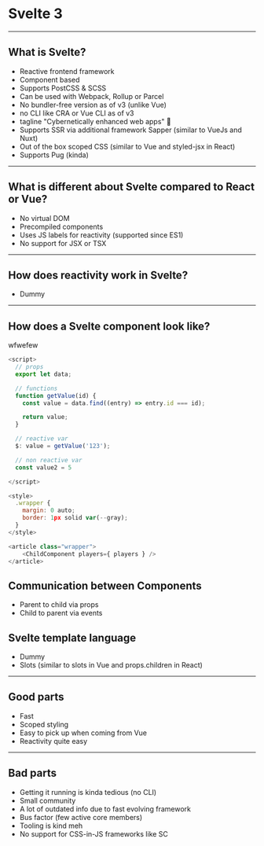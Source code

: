 # Svelte 3

---

## What is Svelte?

* Reactive frontend framework
* Component based
* Supports PostCSS & SCSS
* Can be used with Webpack, Rollup or Parcel
* No bundler-free version as of v3 (unlike Vue)
* no CLI like CRA or Vue CLI as of v3
* tagline "Cybernetically enhanced web apps" 🤔
* Supports SSR via additional framework Sapper (similar to VueJs and Nuxt)
* Out of the box scoped CSS (similar to Vue and styled-jsx in React)
* Supports Pug (kinda)

---

## What is different about Svelte compared to React or Vue?

* No virtual DOM
* Precompiled components
* Uses JS labels for reactivity (supported since ES1)
* No support for JSX or TSX

---

## How does reactivity work in Svelte?

* Dummy

---

## How does a Svelte component look like?

wfwefew

```javascript
<script>
  // props
  export let data;

  // functions
  function getValue(id) {
    const value = data.find((entry) => entry.id === id);

    return value;
  }

  // reactive var
  $: value = getValue('123');

  // non reactive var
  const value2 = 5

</script>

<style>
  .wrapper {
    margin: 0 auto;
    border: 1px solid var(--gray);
  }
</style>

<article class="wrapper">
    <ChildComponent players={ players } />
</article>
```

## Communication between Components

* Parent to child via props
* Child to parent via events

## Svelte template language

* Dummy
* Slots (similar to slots in Vue and props.children in React)

---

## Good parts

* Fast
* Scoped styling
* Easy to pick up when coming from Vue
* Reactivity quite easy

---

## Bad parts

* Getting it running is kinda tedious (no CLI)
* Small community
* A lot of outdated info due to fast evolving framework
* Bus factor (few active core members)
* Tooling is kind meh
* No support for CSS-in-JS frameworks like SC